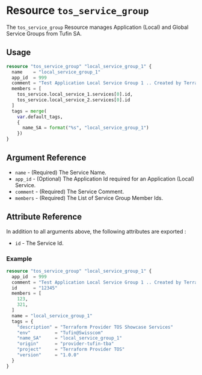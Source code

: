 # Resource `tos_service_group`

The `tos_service_group` Resource manages Application (Local) and Global Service Groups from Tufin SA.

## Usage

```terraform
resource "tos_service_group" "local_service_group_1" {
  name    = "local_service_group_1"
  app_id  = 999
  comment = "Test Application Local Service Group 1 .. Created by Terraform Provider TOS"
  members = [
    tos_service.local_service_1.services[0].id,
    tos_service.local_service_2.services[0].id
  ]
  tags = merge(
    var.default_tags,
    {
      name_SA = format("%s", "local_service_group_1")
    })
}
```

## Argument Reference

* `name` - (Required) The Service Name.
* `app_id` - (Optional) The Application Id required for an Application (Local) Service.
* `comment` - (Required) The Service Comment.
* `members` - (Required) The List of Service Group Member Ids.

## Attribute Reference

In addition to all arguments above, the following attributes are exported :

* `id` - The Service Id.

### Example

```terraform
resource "tos_service_group" "local_service_group_1" {
  app_id  = 999
  comment = "Test Application Local Service Group 1 .. Created by Terraform Provider TOS"
  id      = "12345"
  members = [
    123,
    321,
  ]
  name = "local_service_group_1"
  tags = {
    "description" = "Terraform Provider TOS Showcase Services"
    "env"         = "Tufin@Swisscom"
    "name_SA"     = "local_service_group_1"
    "origin"      = "provider-tufin-tba"
    "project"     = "Terraform Provider TOS"
    "version"     = "1.0.0"
  }
}
```
